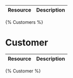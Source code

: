 <!--
@title Customers
@author Moltin Ltd
@description Customers endpoints
-->

Resource | Description
---------|------------
{% Customers %}

# Customer
Resource | Description
---------|------------
{% Customer %}